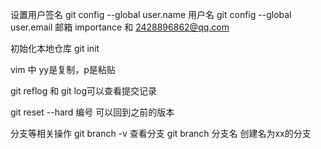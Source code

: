 设置用户签名
git config --global user.name 用户名
git config --global user.email 邮箱
importance 和 2428896862@qq.com

初始化本地仓库
git init

vim 中 yy是复制，p是粘贴

git reflog 和 git log可以查看提交记录

git reset --hard 编号 可以回到之前的版本

分支等相关操作
git branch -v 查看分支
git branch 分支名 创建名为xx的分支
